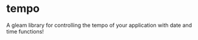 # tempo
A gleam library for controlling the tempo of your application with date and time functions!
